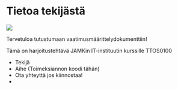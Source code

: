 # Tietoa tekijästä

![](https://openclipart.org/image/300px/svg_to_png/249638/AbstractDesign288.png)


Tervetuloa tutustumaan vaatimusmäärittelydokumenttiin!

Tämä on harjoitustehtävä JAMKin IT-instituutin kurssille TTOS0100



* Tekijä
* Aihe (Toimeksiannon koodi tähän)
* Ota yhteyttä jos kiinnostaa!
* 



